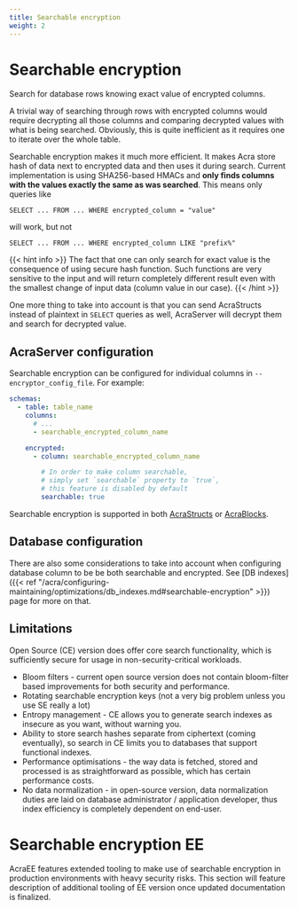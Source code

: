 ```yaml
---
title: Searchable encryption
weight: 2
---
```


# Searchable encryption

Search for database rows knowing exact value of encrypted columns.

A trivial way of searching through rows with encrypted columns would require decrypting
all those columns and comparing decrypted values with what is being searched.
Obviously, this is quite inefficient as it requires one to iterate over the whole table.

Searchable encryption makes it much more efficient.
It makes Acra store hash of data next to encrypted data and then uses it during search.
Current implementation is using SHA256-based HMACs and **only finds columns with the values exactly the same as was searched**.
This means only queries like
```
SELECT ... FROM ... WHERE encrypted_column = "value"
```
will work, but not
```
SELECT ... FROM ... WHERE encrypted_column LIKE "prefix%"
```

{{< hint info >}}
The fact that one can only search for exact value is the consequence of using secure hash function.
Such functions are very sensitive to the input and will return completely different result even
with the smallest change of input data (column value in our case).
{{< /hint >}}

One more thing to take into account is that you can send AcraStructs instead of plaintext
in `SELECT` queries as well, AcraServer will decrypt them and search for decrypted value.

## AcraServer configuration

Searchable encryption can be configured for individual columns in `--encryptor_config_file`.
For example:

<!-- Config struct lives in encryptor/config/encryptionSettings.go -->
```yaml
schemas:
  - table: table_name
    columns:
      # ...
      - searchable_encrypted_column_name

    encrypted:
      - column: searchable_encrypted_column_name

        # In order to make column searchable,
        # simply set `searchable` property to `true`,
        # this feature is disabled by default
        searchable: true
```

Searchable encryption is supported in both [AcraStructs](/acra/acra-in-depth/data-structures/acrastruct) or [AcraBlocks](/acra/acra-in-depth/data-structures/acrablock).

## Database configuration

There are also some considerations to take into account when configuring database column to be be both searchable and encrypted.
See [DB indexes]({{< ref "/acra/configuring-maintaining/optimizations/db_indexes.md#searchable-encryption" >}}) page for more on that.

## Limitations

Open Source (CE) version does offer core search functionality, which is sufficiently secure for usage in non-security-critical workloads. 

* Bloom filters - current open source version does not contain bloom-filter based improvements for both security and performance.
* Rotating searchable encryption keys (not a very big problem unless you use SE really a lot) 
* Entropy management - CE allows you to generate search indexes as insecure as you want, without warning you. 
* Ability to store search hashes separate from ciphertext (coming eventually), so search in CE limits you to databases that support functional indexes.
* Performance optimisations - the way data is fetched, stored and processed is as straightforward as possible, which has certain performance costs. 
* No data normalization - in open-source version, data normalization duties are laid on database administrator / application developer, thus index efficiency is completely dependent on end-user. 

# Searchable encryption EE

AcraEE features extended tooling to make use of searchable encryption in production environments with heavy security risks. This section will feature description of additional tooling of EE version once updated documentation is finalized. 

